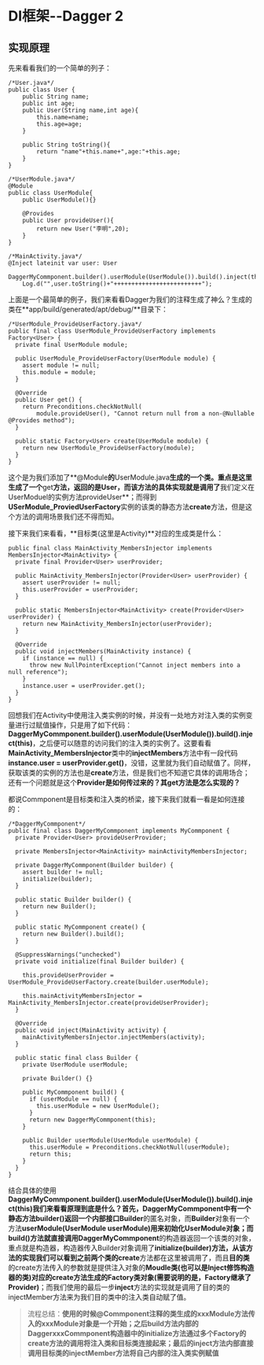 # DI框架--Dagger 2  

## 实现原理  
先来看看我们的一个简单的列子：  

	/*User.java*/
	public class User {
	    public String name;
	    public int age;
	    public User(String name,int age){
	        this.name=name;
	        this.age=age;
	    }
	
	    public String toString(){
	        return "name"+this.name+",age:"+this.age;
	    }
	}  

	/*UserModule.java*/
	@Module
	public class UserModule{
	    public UserModule(){}
	
	    @Provides
	    public User provideUser(){
	        return new User("李明",20);
	    }
	}  

	/*MainActivity.java*/  
	@Inject lateinit var user: User
	
	DaggerMyCommponent.builder().userModule(UserModule()).build().inject(this)
        Log.d("",user.toString()+"+++++++++++++++++++++++++");  

上面是一个最简单的例子，我们来看看Dagger为我们的注释生成了神么？生成的类在**app/build/generated/apt/debug/**目录下：  

	/*UserModule_ProvideUserFactory.java*/  
	public final class UserModule_ProvideUserFactory implements Factory<User> {
	  private final UserModule module;
	
	  public UserModule_ProvideUserFactory(UserModule module) {
	    assert module != null;
	    this.module = module;
	  }
	
	  @Override
	  public User get() {
	    return Preconditions.checkNotNull(
	        module.provideUser(), "Cannot return null from a non-@Nullable @Provides method");
	  }
	
	  public static Factory<User> create(UserModule module) {
	    return new UserModule_ProvideUserFactory(module);
	  }
	}   
  
这个是为我们添加了**@Module**的**UserModule.java**生成的一个类。重点是这里生成了一个**get**方法，返回的是User，而该方法的具体实现就是调用了**我们定义在UserModuel的实例方法provideUser**；而得到**USerModule_ProviedUserFactory**实例的该类的静态方法**create**方法，但是这个方法的调用场景我们还不得而知。  

接下来我们来看看，**目标类(这里是Activity)**对应的生成类是什么：  

	public final class MainActivity_MembersInjector implements MembersInjector<MainActivity> {
	  private final Provider<User> userProvider;
	
	  public MainActivity_MembersInjector(Provider<User> userProvider) {
	    assert userProvider != null;
	    this.userProvider = userProvider;
	  }
	
	  public static MembersInjector<MainActivity> create(Provider<User> userProvider) {
	    return new MainActivity_MembersInjector(userProvider);
	  }
	
	  @Override
	  public void injectMembers(MainActivity instance) {
	    if (instance == null) {
	      throw new NullPointerException("Cannot inject members into a null reference");
	    }
	    instance.user = userProvider.get();
	  }
	}

回想我们在Activity中使用注入类实例的时候，并没有一处地方对注入类的实例变量进行过赋值操作，只是用了如下代码：**DaggerMyCommponent.builder().userModule(UserModule()).build().inject(this)**，之后便可以随意的访问我们的注入类的实例了。这要看看**MainActivity_MembersInjector**类中的**injectMembers**方法中有一段代码**instance.user = userProvider.get()**，没错，这里就为我们自动赋值了。同样，获取该类的实例的方法也是**create**方法，但是我们也不知道它具体的调用场合；还有一个问题就是这个**Provider<User>是如何传过来的？其get方法是怎么实现的？**
  
都说Commponent是目标类和注入类的桥梁，接下来我们就看一看是如何连接的：

	/*DaggerMyCommponent*/
	public final class DaggerMyCommponent implements MyCommponent {
	  private Provider<User> provideUserProvider;
	
	  private MembersInjector<MainActivity> mainActivityMembersInjector;
	
	  private DaggerMyCommponent(Builder builder) {
	    assert builder != null;
	    initialize(builder);
	  }
	
	  public static Builder builder() {
	    return new Builder();
	  }
	
	  public static MyCommponent create() {
	    return new Builder().build();
	  }
	
	  @SuppressWarnings("unchecked")
	  private void initialize(final Builder builder) {
	
	    this.provideUserProvider = UserModule_ProvideUserFactory.create(builder.userModule);
	
	    this.mainActivityMembersInjector = MainActivity_MembersInjector.create(provideUserProvider);
	  }
	
	  @Override
	  public void inject(MainActivity activity) {
	    mainActivityMembersInjector.injectMembers(activity);
	  }
	
	  public static final class Builder {
	    private UserModule userModule;
	
	    private Builder() {}
	
	    public MyCommponent build() {
	      if (userModule == null) {
	        this.userModule = new UserModule();
	      }
	      return new DaggerMyCommponent(this);
	    }
	
	    public Builder userModule(UserModule userModule) {
	      this.userModule = Preconditions.checkNotNull(userModule);
	      return this;
	    }
	  }
	}
	  
结合具体的使用**DaggerMyCommponent.builder().userModule(UserModule()).build().inject(this)**我们来看看原理到底是什么？首先，**DaggerMyCommponent**中有一个静态方法**builder()**返回一个内部接口**Builder**的匿名对象，而**Builder**对象有一个方法**userModule(UserModule userModule)**用来初始化UserModule对象；而**build()**方法就直接调用**DaggerMyCommponent**的构造器返回一个该类的对象，重点就是构造器，构造器传入Builder对象调用了**initialize(builder)**方法，从该方法的实现我们可以看到之前两个类的**create**方法都在这里被调用了，而且**目的类**的create方法传入的参数就是提供注入对象的**Moudle类(也可以是Inject修饰构造器的类)对应的create方法生成的Factory类对象(需要说明的是，Factory继承了Provider)**；而我们使用的最后一步**inject**方法的实现就是调用了目的类的injectMember方法来为我们目的类中的注入类自动赋了值。  

> 流程总结：**使用的时候@Commponent注释的类生成的xxxModule方法传入的xxxModule对象是一个开始；之后build方法内部的DaggerxxxCommponent构造器中的initialize方法通过多个Factory的create方法的调用将注入类和目标类连接起来；最后的inject方法内部直接调用目标类的injectMember方法将自己内部的注入类实例赋值**